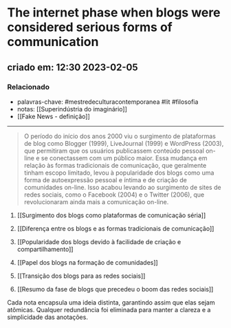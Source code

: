 # The internet phase when blogs were considered serious forms of communication

## criado em: 12:30 2023-02-05

### Relacionado

- palavras-chave: #mestredeculturacontemporanea #lit #filosofia 
- notas: [[Superindústria do imaginário]]
- [[Fake News - definição]]
---


>O período do início dos anos 2000 viu o surgimento de plataformas de blog como Blogger (1999), LiveJournal (1999) e WordPress (2003), que permitiram que os usuários publicassem conteúdo pessoal on-line e se conectassem com um público maior. Essa mudança em relação às formas tradicionais de comunicação, que geralmente tinham escopo limitado, levou à popularidade dos blogs como uma forma de autoexpressão pessoal e íntima e de criação de comunidades on-line. Isso acabou levando ao surgimento de sites de redes sociais, como o Facebook (2004) e o Twitter (2006), que revolucionaram ainda mais a comunicação on-line.



1. [[Surgimento dos blogs como plataformas de comunicação séria]]

2. [[Diferença entre os blogs e as formas tradicionais de comunicação]]

3. [[Popularidade dos blogs devido à facilidade de criação e compartilhamento]]

4. [[Papel dos blogs na formação de comunidades]]

5. [[Transição dos blogs para as redes sociais]]

6. [[Resumo da fase de blogs que precedeu o boom das redes sociais]]

Cada nota encapsula uma ideia distinta, garantindo assim que elas sejam atômicas. Qualquer redundância foi eliminada para manter a clareza e a simplicidade das anotações.